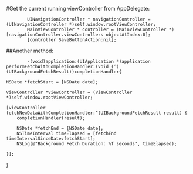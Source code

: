 #Get the current running viewController from AppDelegate:

            UINavigationController * navigationController = (UINavigationController *)self.window.rootViewController;
            MainViewController * controller = (MainViewController *)[navigationController.viewControllers objectAtIndex:0];
            [controller SaveButtonAction:nil];
            
            
##Another method:

            
            -(void)application:(UIApplication *)application performFetchWithCompletionHandler:(void (^)(UIBackgroundFetchResult))completionHandler{
    
    NSDate *fetchStart = [NSDate date];
    
    ViewController *viewController = (ViewController *)self.window.rootViewController;
    
    [viewController fetchNewDataWithCompletionHandler:^(UIBackgroundFetchResult result) {
        completionHandler(result);
        
        NSDate *fetchEnd = [NSDate date];
        NSTimeInterval timeElapsed = [fetchEnd timeIntervalSinceDate:fetchStart];
        NSLog(@"Background Fetch Duration: %f seconds", timeElapsed);
        
    }];
}

